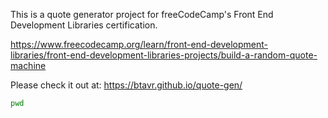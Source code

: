 This is a quote generator project for freeCodeCamp's Front End Development Libraries certification.

https://www.freecodecamp.org/learn/front-end-development-libraries/front-end-development-libraries-projects/build-a-random-quote-machine

Please check it out at: https://btavr.github.io/quote-gen/

```bash
pwd
```
